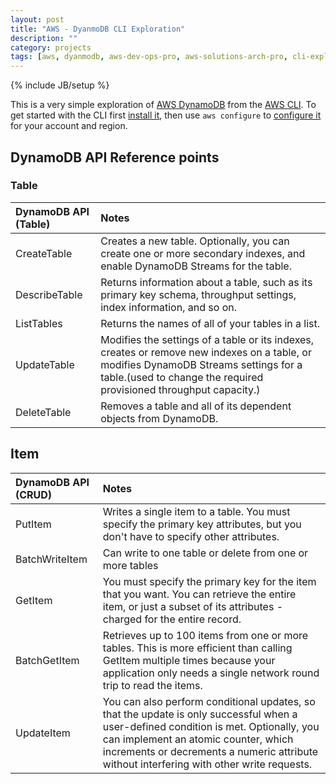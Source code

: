 ```yaml
---
layout: post
title: "AWS - DyanmoDB CLI Exploration"
description: ""
category: projects
tags: [aws, dyanmodb, aws-dev-ops-pro, aws-solutions-arch-pro, cli-exploration]
---
```

{% include JB/setup %}

This is a very simple exploration of [AWS DynamoDB](https://aws.amazon.com/dynamodb/developer-resources/) from the [AWS CLI](https://aws.amazon.com/cli/). To get started with the CLI first [install it](http://docs.aws.amazon.com/cli/latest/userguide/installing.html), then use `aws configure` to [configure it](http://docs.aws.amazon.com/cli/latest/userguide/cli-chap-getting-started.html) for your account and region. 

## DynamoDB API Reference points

### Table

| **DynamoDB API (Table)**  | **Notes**  |
|:-----------------------------------------|:--------------------------------------------------------|
| CreateTable | Creates a new table. Optionally, you can create one or more secondary indexes, and enable DynamoDB Streams for the table. |
| DescribeTable | Returns information about a table, such as its primary key schema, throughput settings, index information, and so on. |
| ListTables | Returns the names of all of your tables in a list. |
| UpdateTable | Modifies the settings of a table or its indexes, creates or remove new indexes on a table, or modifies DynamoDB Streams settings for a table.(used to change the required provisioned throughput capacity.) |
| DeleteTable | Removes a table and all of its dependent objects from DynamoDB. |
 
## Item

| **DynamoDB API (CRUD)**  | **Notes**  |
|:-----------------------------------------|:--------------------------------------------------------|
| PutItem | Writes a single item to a table. You must specify the primary key attributes, but you don't have to specify other attributes. |
| BatchWriteItem | Can write to one table or delete from one or more tables  |
| GetItem | You must specify the primary key for the item that you want. You can retrieve the entire item, or just a subset of its attributes - charged for the entire record. |
| BatchGetItem | Retrieves up to 100 items from one or more tables. This is more efficient than calling GetItem multiple times because your application only needs a single network round trip to read the items. |
| UpdateItem | You can also perform conditional updates, so that the update is only successful when a user-defined condition is met. Optionally, you can implement an atomic counter, which increments or decrements a numeric attribute without interfering with other write requests.|